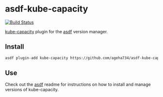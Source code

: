 # asdf-kube-capacity

[![Build Status](https://travis-ci.org/looztra/asdf-kube-capacity.svg?branch=master)](https://travis-ci.org/looztra/asdf-kube-capacity)

[kube-capacity](https://github.com/robscott/kube-capacity/) plugin for the [asdf](https://github.com/asdf-vm/asdf) version manager.

## Install

```bash
asdf plugin-add kube-capacity https://github.com/ageha734/asdf-kube-capacity
```

## Use

Check out the [asdf](https://github.com/asdf-vm/asdf) readme for instructions on how to install and manage versions of kube-capacity.
